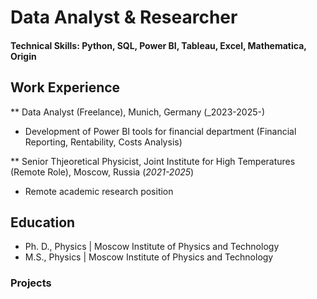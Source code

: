 # Data Analyst & Researcher

#### Technical Skills: Python, SQL, Power BI, Tableau, Excel, Mathematica, Origin

## Work Experience

** Data Analyst (Freelance), Munich, Germany (_2023-2025-)
 - Development of Power BI tools for financial department (Financial 
Reporting, Rentability, Costs Analysis)

** Senior Thjeoretical Physicist, Joint Institute for High 
Temperatures (Remote Role), Moscow, Russia (_2021-2025_)
- Remote academic research position





## Education
 
- Ph. D., Physics |  Moscow Institute of Physics and Technology
- M.S., Physics   |  Moscow Institute of Physics and Technology


### Projects
